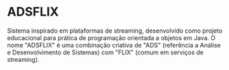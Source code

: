 # ADSFLIX
Sistema inspirado em plataformas de streaming, desenvolvido como projeto educacional para prática de programação orientada a objetos em Java. O nome "ADSFLIX" é uma combinação criativa de "ADS" (referência a Análise e Desenvolvimento de Sistemas) com "FLIX" (comum em serviços de streaming).
